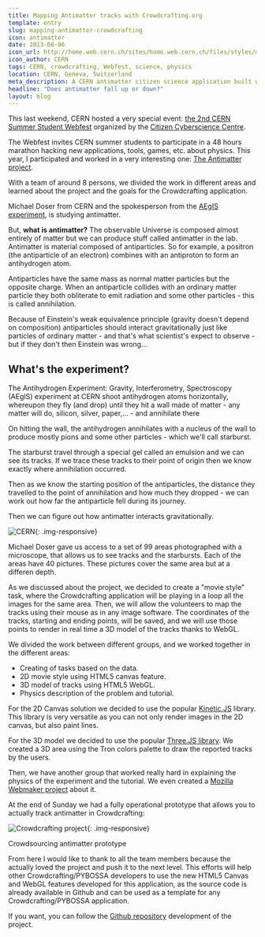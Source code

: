 ```yaml
---
title: Mapping Antimatter tracks with Crowdcrafting.org
template: entry
slug: mapping-antimatter-crowdcrafting
icon: antimatter
date: 2013-08-06
icon_url: http://home.web.cern.ch/sites/home.web.cern.ch/files/styles/medium/public/image/experiment/2013/01/alpha.jpg?itok=ZPb7wNsC
icon_author: CERN
tags: CERN, crowdcrafting, Webfest, science, physics
location: CERN, Geneva, Switzerland
meta_description: A CERN antimatter citizen science application built with PYBOSSA
headline: "Does antimatter fall up or down?"
layout: blog
---
```


This last weekend, CERN hosted a very special event: [the 2nd CERN Summer Student Webfest](http://www.citizencyberscience.net/wiki/index.php?title=Main_Page) organized by the [Citizen Cyberscience Centre](http://www.citizencyberscience.net/).

The Webfest invites CERN summer students to participate in a 48 hours marathon hacking new applications, tools, games, etc. about physics. This year, I participated and worked in a very interesting one: [The Antimatter project](http://crowdcrafting.org/app/antimatter/).

<!--more-->

With a team of around 8 persons, we divided the work in different areas and learned about the project and the goals for the Crowdcrafting application.

Michael Doser from CERN and the spokesperson from the [AEgIS experiment](http://aegis.web.cern.ch/aegis/), is studying antimatter.

But, **what is antimatter?** The observable Universe is composed almost entirely of matter but we can produce stuff called antimatter in the lab. Antimatter is material composed of antiparticles. So for example, a positron (the antiparticle of an electron) combines with an antiproton to form an antihydrogen atom.

Antiparticles have the same mass as normal matter particles but the opposite charge. When an antiparticle collides with an ordinary matter particle they both obliterate to emit radiation and some other particles - this is called annihilation.

Because of Einstein's weak equivalence principle (gravity doesn't depend on composition) antiparticles should interact gravitationally just like particles of ordinary matter - and that's what scientist's expect to observe - but if they don't then Einstein was wrong...

What's the experiment?
----------------------

The Antihydrogen Experiment: Gravity, Interferometry, Spectroscopy (AEgIS) experiment at CERN shoot antihydrogen atoms horizontally, whereupon they fly (and drop) until they hit a wall made of matter - any matter will do, silicon, silver, paper,... - and annihilate there

On hitting the wall, the antihydrogen annihilates with a nucleus of the wall to produce mostly pions and some other particles - which we'll call starburst.

The starburst travel through a special gel called an emulsion and we can see its tracks. If we trace these tracks to their point of origin then we know exactly where annihilation occurred.

Then as we know the starting position of the antiparticles, the distance they travelled to the point of annihilation and how much they dropped - we can work out how far the antiparticle fell during its journey.

Then we can figure out how antimatter interacts gravitationally.

![CERN](http://i.imgur.com/uVVjKzD.jpg){: .img-responsive}

Michael Doser gave us access to a set of 99 areas photographed with a microscope, that allows us to see tracks and the starbursts. Each of the areas have 40 pictures. These pictures cover the same area but at a differen depth.

As we discussed about the project, we decided to create a "movie style" task, where the Crowdcrafting application will be playing in a loop all the images for the same area. Then, we will allow the volunteers to map the tracks using their mouse as in any image software. The coordinates of the tracks, starting and ending points, will be saved, and we will use those points to render in real time a 3D model of the tracks thanks to WebGL.

We divided the work between different groups, and we worked together in the different areas:

 * Creating of tasks based on the data.
 * 2D movie style using HTML5 canvas feature.
 * 3D model of tracks using HTML5 WebGL.
 * Physics description of the problem and tutorial.

For the 2D Canvas solution we decided to use the popular [Kinetic.JS](http://www.kineticjs.com/) library. This library is very versatile as you can not only render images in the 2D canvas, but also paint lines.

For the 3D model we decided to use the popular [Three.JS library](http://threejs.org/). We created a 3D area using the Tron colors palette to draw the reported tracks by the users.

Then, we have another group that worked really hard in explaining the physics of the experiment and the tutorial. We even created a [Mozilla Webmaker project](https://juanracasti.makes.org/popcorn/1adt) about it.

At the end of Sunday we had a fully operational prototype that allows you to actually track antimatter in Crowdcrafting:

![Crowdcrafting project](https://github-camo.global.ssl.fastly.net/9a7c3a33b5470bf0c42f19f74a7443adf0e116ef/687474703a2f2f692e696d6775722e636f6d2f716b32393067352e706e67){: .img-responsive}
<p class="post-caption">Crowdsourcing antimatter prototype</p>

From here I would like to thank to all the team members because the actually loved the project and push it to the next level. This efforts will help other Crowdcrafting/PYBOSSA developers to use the new HTML5 Canvas and WebGL features developed for this application, as the source code is already available in Github and can be used as a template for any Crowdcrafting/PYBOSSA application.

If you want, you can follow the [Github repository](https://github.com/CERNSummerWebfest/antimatter) development of the project.

